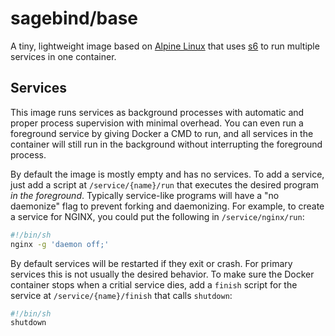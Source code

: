# sagebind/base
A tiny, lightweight image based on [Alpine Linux][alpine] that uses [s6] to run multiple services in one container.

## Services
This image runs services as background processes with automatic and proper process supervision with minimal overhead. You can even run a foreground service by giving Docker a CMD to run, and all services in the container will still run in the background without interrupting the foreground process.

By default the image is mostly empty and has no services. To add a service, just add a script at `/service/{name}/run` that executes the desired program _in the foreground_. Typically service-like programs will have a "no daemonize" flag to prevent forking and daemonizing. For example, to create a service for NGINX, you could put the following in `/service/nginx/run`:

```sh
#!/bin/sh
nginx -g 'daemon off;'
```

By default services will be restarted if they exit or crash. For primary services this is not usually the desired behavior. To make sure the Docker container stops when a critial service dies, add a `finish` script for the service at `/service/{name}/finish` that calls `shutdown`:

```sh
#!/bin/sh
shutdown
```


[alpine]: https://www.alpinelinux.org
[s6]: http://skarnet.org/software/s6/

